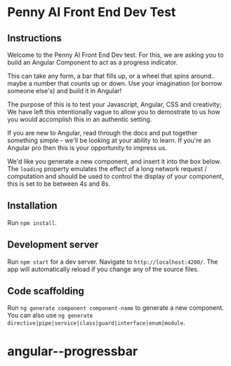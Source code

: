 # Penny AI Front End Dev Test

## Instructions

Welcome to the Penny AI Front End Dev test. For this, we are asking you to build an Angular Component to act as a progress indicator.

This can take any form, a bar that fills up, or a wheel that spins around.. maybe a number that counts up or down. Use your imagination (or borrow someone else's) and build it in Angular!

The purpose of this is to test your Javascript, Angular, CSS and creativity; We have left this intentionally vague to allow you to demostrate to us how you would accomplish this in an authentic setting.

If you are new to Angular, read through the docs and put together something simple - we'll be looking at your ability to learn. If you're an Angular pro then this is your opportunity to impress us.

We'd like you generate a new component, and insert it into the box below. The <code>loading</code> property emulates the effect of a long network request / computation and should be used to control the display of your component, this is set to be between 4s and 8s.

## Installation

Run `npm install`.

## Development server

Run `npm start` for a dev server. Navigate to `http://localhost:4200/`. The app will automatically reload if you change any of the source files.

## Code scaffolding

Run `ng generate component component-name` to generate a new component. You can also use `ng generate directive|pipe|service|class|guard|interface|enum|module`.
# angular--progressbar

